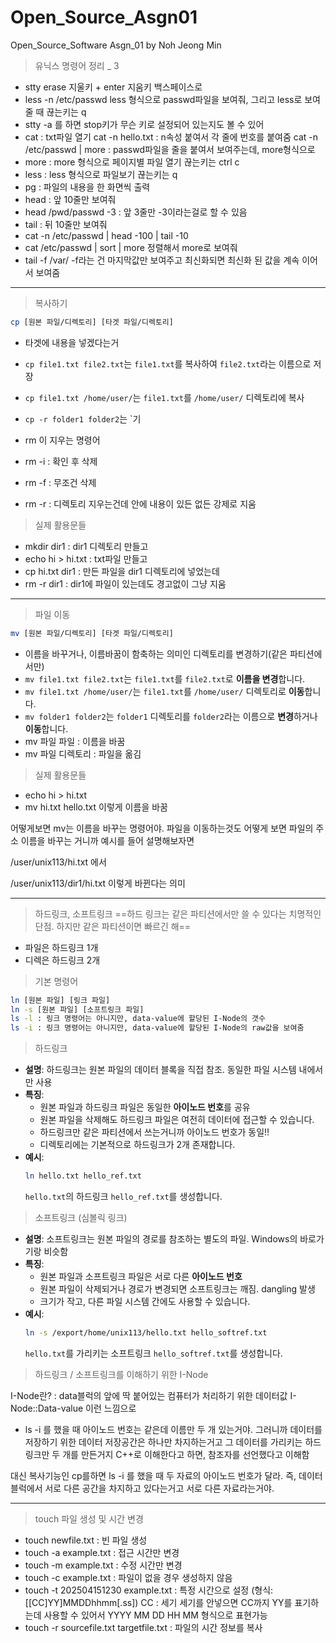 # Open_Source_Asgn01
Open_Source_Software Asgn_01 by Noh Jeong Min


> 유닉스 명령어 정리 _ 3
- stty erase 지울키 + enter
     지움키 백스페이스로
 - less -n /etc/passwd 
	less 형식으로 passwd파일을 보여줘, 그리고 less로 보여줄 때 끊는키는 q
- stty -a 를 하면 stop키가 무슨 키로 설정되어 있는지도 볼 수 있어
- cat :  txt파일 열기
	 cat -n hello.txt : n속성 붙여서 각 줄에 번호를 붙여줌
	 cat -n /etc/passwd | more : passwd파일을 줄을 붙여서 보여주는데, more형식으로
- more : more 형식으로 페이지별 파일 열기
       끊는키는 ctrl c
- less : less 형식으로 파일보기
    끊는키는 q
- pg : 파일의 내용을 한 화면씩 출력
- head : 앞 10줄만 보여줘
- head /pwd/passwd -3 : 앞 3줄만 -3이라는걸로 할 수 있음
- tail : 뒤 10줄만 보여줘
- cat -n /etc/passwd | head -100 | tail -10
- cat /etc/passwd | sort | more
	정렬해서 more로 보여줘
- tail -f /var/
	-f라는 건 마지막값만 보여주고 최신화되면 최신화 된 값을 계속 이어서 보여줌

---


> 복사하기

```bash
cp [원본 파일/디렉토리] [타겟 파일/디렉토리]
```
- 타겟에 내용을 넣겠다는거
- `cp file1.txt file2.txt`는 `file1.txt`를 복사하여 `file2.txt`라는 이름으로 저장
- `cp file1.txt /home/user/`는 `file1.txt`를 `/home/user/` 디렉토리에 복사
- `cp -r folder1 folder2`는 `기

- rm 이 지우는 명령어

- rm -i : 확인 후 삭제
- rm -f : 무조건 삭제
- rm -r : 디렉토리 지우는건데 안에 내용이 있든 없든 강제로 지움

> 실제 활용문들

- mkdir dir1 : dir1 디렉토리 만들고
- echo hi > hi.txt : txt파일 만들고
- cp hi.txt dir1 : 만든 파일을 dir1 디렉토리에 넣었는데
- rm -r dir1 : dir1에 파일이 있는데도 경고없이 그냥 지움

---

> 파일 이동

```bash
mv [원본 파일/디렉토리] [타겟 파일/디렉토리]
```
- 이름을 바꾸거나, 이름바꿈이 함축하는 의미인 디렉토리를 변경하기(같은 파티션에서만)
- `mv file1.txt file2.txt`는 `file1.txt`를 `file2.txt`로 **이름을 변경**합니다.
- `mv file1.txt /home/user/`는 `file1.txt`를 `/home/user/` 디렉토리로 **이동**합니다.
- `mv folder1 folder2`는 `folder1` 디렉토리를 `folder2`라는 이름으로 **변경**하거나 **이동**합니다.
- mv 파일 파일 : 이름을 바꿈
- mv 파일 디렉토리 : 파일을 옮김

> 실제 활용문들

- echo hi > hi.txt
- mv hi.txt hello.txt
	이렇게 이름을 바꿈


어떻게보면 mv는 이름을 바꾸는 명령어야. 
파일을 이동하는것도 어떻게 보면 파일의 주소 이름을 바꾸는 거니까
예시를 들어 설명해보자면

/user/unix113/hi.txt
에서

/user/unix113/dir1/hi.txt 
이렇게 바뀐다는 의미

---

> 하드링크, 소프트링크
> ==하드 링크는 같은 파티션에서만 쓸 수 있다는 치명적인 단점. 하지만 같은 파티션이면 빠르긴 해==

- 파일은 하드링크 1개 
- 디렉은 하드링크 2개



> 기본 명령어

```bash
ln [원본 파일] [링크 파일]
ln -s [원본 파일] [소프트링크 파일]
ls -l : 링크 명령어는 아니지만, data-value에 할당된 I-Node의 갯수
ls -i : 링크 명령어는 아니지만, data-value에 할당된 I-Node의 raw값을 보여줌
```


> 하드링크

- **설명**: 하드링크는 원본 파일의 데이터 블록을 직접 참조. 동일한 파일 시스템 내에서만 사용
- **특징**:
    - 원본 파일과 하드링크 파일은 동일한 **아이노드 번호**를 공유
    - 원본 파일을 삭제해도 하드링크 파일은 여전히 데이터에 접근할 수 있습니다.
    - 하드링크만 같은 파티션에서 쓰는거니까 아이노드 번호가 동일!!
    - 디렉토리에는 기본적으로 하드링크가 2개 존재합니다.
- **예시**:
    ```bash
    ln hello.txt hello_ref.txt
    ```
    `hello.txt`의 하드링크 `hello_ref.txt`를 생성합니다.


> 소프트링크 (심볼릭 링크)

- **설명**: 소프트링크는 원본 파일의 경로를 참조하는 별도의 파일. Windows의 바로가기랑 비슷함
- **특징**:
    - 원본 파일과 소프트링크 파일은 서로 다른 **아이노드 번호**
    - 원본 파일이 삭제되거나 경로가 변경되면 소프트링크는 깨짐. dangling 발생
    - 크기가 작고, 다른 파일 시스템 간에도 사용할 수 있습니다.
- **예시**:
    ```bash
    ln -s /export/home/unix113/hello.txt hello_softref.txt
    ```
    `hello.txt`를 가리키는 소프트링크 `hello_softref.txt`를 생성합니다.



> 하드링크 / 소프트링크를 이해하기 위한 I-Node

I-Node란? : 
data블럭의 앞에 딱 붙어있는 컴퓨터가 처리하기 위한 데이터값
I-Node::Data-value 이런 느낌으로

- ls -i 를 했을 때
아이노드 번호는 같은데 이름만 두 개 있는거야. 그러니까 데이터를 저장하기 위한 데이터 저장공간은 하나만 차지하는거고 그 데이터를 가리키는 하드링크만 두 개를 만든거지
C++로 이해한다고 하면, 참조자를 선언했다고 이해함

대신 복사기능인 cp를하면 ls -i 를 했을 때 두 자료의 아이노드 번호가 달라. 
즉, 데이터 블럭에서 서로 다른 공간을 차지하고 있다는거고 서로 다른 자료라는거야.




---

> touch
> 파일 생성 및 시간 변경

- touch newfile.txt : 빈 파일 생성
- touch -a example.txt : 접근 시간만 변경
- touch -m example.txt : 수정 시간만 변경
- touch -c example.txt : 파일이 없을 경우 생성하지 않음
- touch -t 202504151230 example.txt : 특정 시간으로 설정 (형식: [[CC]YY]MMDDhhmm[.ss])
	 CC : 세기
	 세기를 안넣으면 CC까지 YY를 표기하는데 사용할 수 있어서
	 YYYY MM DD HH MM 형식으로 표현가능
- touch -r sourcefile.txt targetfile.txt :  파일의 시간 정보를 복사



